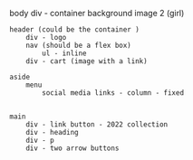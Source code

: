 
body
    div - container
        background image 2 (girl)

    header (could be the container )
        div - logo
        nav (should be a flex box)
            ul - inline
        div - cart (image with a link)

    aside
        menu
            social media links - column - fixed


    main
        div - link button - 2022 collection
        div - heading
        div - p 
        div - two arrow buttons


